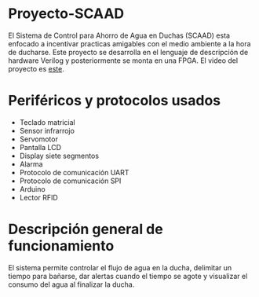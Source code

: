 # Proyecto-SCAAD
El Sistema de Control para Ahorro de Agua en Duchas (SCAAD) esta enfocado a incentivar practicas amigables con el medio ambiente a la hora de ducharse.
Este proyecto se desarrolla en el lenguaje de descripción de hardware Verilog y posteriormente se monta en una FPGA.
El video del proyecto es [este](https://drive.google.com/file/d/1eg4OGsy9ewp7y_-n4TUYD8N0tJIq8nsK/view?usp=sharing).
# Periféricos y protocolos usados
* Teclado matricial
* Sensor infrarrojo
* Servomotor
* Pantalla LCD
* Display siete segmentos
* Alarma
* Protocolo de comunicación UART
* Protocolo de comunicación SPI
* Arduino
* Lector RFID
# Descripción general de funcionamiento
El sistema permite controlar el flujo de agua en la ducha, delimitar un tiempo para bañarse, dar alertas cuando el tiempo se agote y visualizar el consumo del agua al finalizar la ducha.

